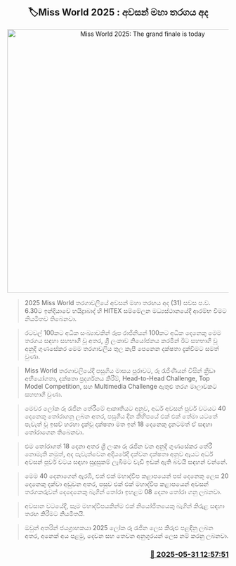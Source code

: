 <p align='center'><b><h2 align='center' title='Miss World 2025: The grand finale is today'>🏷Miss World 2025 : අවසන් මහා තරගය අද</h2></b></p>
<p align='center'><img src='https://helakuru.sgp1.cdn.digitaloceanspaces.com/esana/images/lib/miss-world-2025.jpg' width='600' alt='Miss World 2025: The grand finale is today'></p>

> 2025 Miss World තරගාවලියේ අවසන් මහා තරඟය අද (31) සවස ප.ව. 6.30ට ඉන්දියාවේ හයිද්‍රාබාද් හි HITEX සම්මේලන මධ්‍යස්ථානයේදී ආරම්භ වීමට නියමිතව තිබෙනවා.

> රටවල් 100කට අධික සංඛ්‍යාවකින් රූප රාජිනියන් 100කට අධික දෙනෙකු මෙම තරගය සඳහා සහභාගී වූ අතර, ශ්‍රී ලංකාව නියෝජනය කරමින් ඊට සහභාගි වූ අනුදි ගුණසේකර මෙම තරගාවලිය තුල කැපී පෙනෙන දක්ෂතා දැක්වීමට සමත් වුණා.

> Miss World තරගාවලියේදී පසුගිය මාසය පුරාවට, රූ රැජිණියන් විසින් ක්‍රීඩා අභියෝගතා, දක්ෂතා ප්‍රදර්ශනය කිරීම්, Head-to-Head Challenge, Top Model Competition, සහ Multimedia Challenge ඇතුළු තරග මාලාවකට සහභාගී වුණා.

> මෙවර ලෝක රූ රැජින තේරීමේ ආකෘතියට අනුව, අර්ධ අවසන් පූර්ව වටයට 40 දෙනෙකු තෝරාගනු ලබන අතර, පසුගිය දින කිහිපයේ එක් එක් තේමා යටතේ පැවැත් වූ ඉසව් හරහා දැක්වූ දක්ෂතා මත ඉන් 18 දෙනෙකු දැනටමත් ඒ සඳහා තෝරාගෙන තිබෙනවා.

> එම ‍තෝරාගත් 18 දෙනා අතර ශ්‍රී ලංකා රූ රැජින වන අනුදි ගුණසේකර තේරී නොමැති නමුත්, අද පැවැත්වෙන අදියරේදී දක්වන දක්ෂතා අනුව ඇයට අර්ධ අවසන් පූර්ව වටය සඳහා සුදුසුකම් ලැබීමට වැඩි ඉඩක් ඇති බවයි සඳහන් වන්නේ.

> මෙම 40 දෙනාගෙන් ඇරඹී, එක් එක් මහාද්වීප කළාපයෙන් පස් දෙනෙකු ‍ලෙස 20 දෙනෙකු දක්වා අඩුවන අතර, පසුව එක් එක් මහාද්වීප කළාපයෙන් අවසන් තරගකරුවන් දෙදෙනෙකු බැගින් තෝරා ඉහළම 08 දෙනා තෝරා ගනු ලබනවා. 

> අවසාන වටයේදී, සෑම මහාද්වීපයකින්ම එක් නියෝජිතයෙකු බැගින් කිරුළ සඳහා තරඟ කිරීමට නියමිතයි.

> ඔවුන් අතරින් ජයග්‍රාහකයා 2025 ලෝක රූ රැජින ලෙස කිරුළු පළඳිනු ලබන අතර, අනෙක් අය පළමු, දෙවන සහ තෙවන අනුශූරයන් ලෙස නම් කරනු ලබනවා.



<h3 align='right'><a href='https://www.helakuru.lk/esana/p/110597/'>📅 2025-05-31 12:57:51</a></h3>
